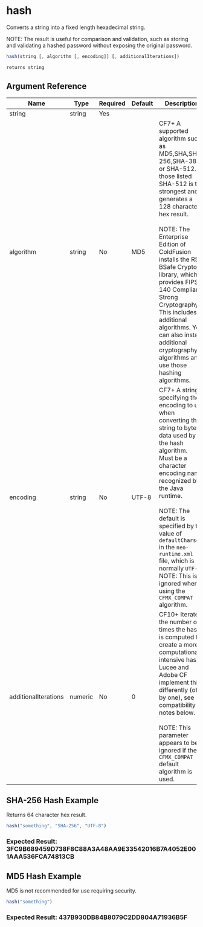 # hash

Converts a string into a fixed length hexadecimal string.

NOTE: The result is useful for comparison and validation, such as storing and validating a hashed password without exposing the original password.

```javascript
hash(string [, algorithm [, encoding]] [, additionalIterations])
```

```javascript
returns string
```

## Argument Reference

| Name | Type | Required | Default | Description |
| --- | --- | --- | --- | --- |
| string | string | Yes |  |  |
| algorithm | string | No | MD5 | CF7+ A supported algorithm such as MD5,SHA,SHA-256,SHA-384, or SHA-512. Of those listed SHA-512 is the strongest and generates a 128 character hex result.<br /><br />NOTE: The Enterprise Edition of ColdFusion installs the RSA BSafe Crypto-J library, which provides FIPS-140 Compliant Strong Cryptography. This includes additional algorithms. You can also install additional cryptography algorithms and use those hashing algorithms. |
| encoding | string | No | UTF-8 | CF7+ A string specifying the encoding to use when converting the string to byte data used by the hash algorithm.<br />Must be a character encoding name recognized by the Java runtime.<br /><br />NOTE: The default is specified by the value of `defaultCharset` in the `neo-runtime.xml` file, which is normally `UTF-8`. <br />NOTE: This is ignored when using the `CFMX_COMPAT` algorithm. |
| additionalIterations | numeric | No | 0 | CF10+ Iterates the number of times the hash is computed to create a more computationally intensive hash. Lucee and Adobe CF implement this differently (off by one), see compatibility notes below.<br /><br />NOTE: This parameter appears to be ignored if the `CFMX_COMPAT` default algorithm is used. |

## SHA-256 Hash Example

Returns 64 character hex result.

```javascript
hash("something", "SHA-256", "UTF-8")
```

### Expected Result: 3FC9B689459D738F8C88A3A48AA9E33542016B7A4052E001AAA536FCA74813CB

## MD5 Hash Example

MD5 is not recommended for use requiring security.

```javascript
hash("something")
```

### Expected Result: 437B930DB84B8079C2DD804A71936B5F
